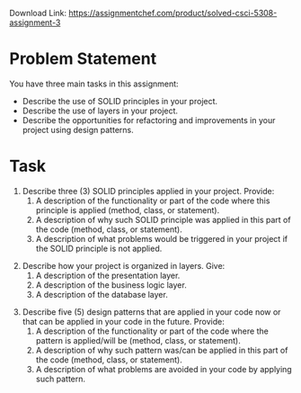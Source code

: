 Download Link: https://assignmentchef.com/product/solved-csci-5308-assignment-3
<br>
<h1>Problem Statement</h1>

You have three main tasks in this assignment:

<ul>

 <li>Describe the use of SOLID principles in your project.</li>

 <li>Describe the use of layers in your project.</li>

 <li>Describe the opportunities for refactoring and improvements in your project using design patterns.</li>

</ul>

<h1>Task</h1>

<ol>

 <li> Describe three (3) SOLID principles applied in your project. Provide:

  <ol>

   <li>A description of the functionality or part of the code where this principle is applied (method, class, or statement).</li>

   <li>A description of why such SOLID principle was applied in this part of the code (method, class, or statement).</li>

   <li>A description of what problems would be triggered in your project if the SOLID principle is not applied.</li>

  </ol></li>

</ol>




<ol start="2">

 <li>Describe how your project is organized in layers. Give:

  <ol>

   <li>A description of the presentation layer.</li>

   <li>A description of the business logic layer.</li>

   <li>A description of the database layer.</li>

  </ol></li>

</ol>




<ol start="3">

 <li> Describe five (5) design patterns that are applied in your code now or that can be applied in your code in the future. Provide:

  <ol>

   <li>A description of the functionality or part of the code where the pattern is applied/will be (method, class, or statement).</li>

   <li>A description of why such pattern was/can be applied in this part of the code (method, class, or statement).</li>

   <li>A description of what problems are avoided in your code by applying such pattern.</li>

  </ol></li>

</ol>








